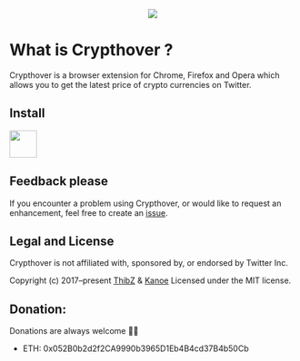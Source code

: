 <p align="center">
<a href="https://chrome.google.com/webstore/detail/crypthover/kkmbecnhcledkjgdfgfbnochegmipifm"><img src="https://raw.githubusercontent.com/tlenclos/crypthover/master/icons/icon128.png" /></a
</p>

# What is Crypthover ?

Crypthover is a browser extension for Chrome, Firefox and Opera which allows you to get the latest price of crypto currencies on Twitter.

## Install

<a href="https://chrome.google.com/webstore/detail/crypthover/kkmbecnhcledkjgdfgfbnochegmipifm"><img src="https://raw.githubusercontent.com/alrra/browser-logos/master/src/chrome/chrome_128x128.png" width="48" /></a>


## Feedback please

If you encounter a problem using Crypthover, or would like to request an enhancement, feel free to create an [issue](https://github.com/tlenclos/crypthover/issues).

## Legal and License

Crypthover is not affiliated with, sponsored by, or endorsed by Twitter Inc.

Copyright (c) 2017–present [ThibZ](https://github.com/tlenclos) & [Kanoe](https://github.com/kkanoee) Licensed under the MIT license.

## Donation:

Donations are always welcome 🤜🤛

- ETH: 0x052B0b2d2f2CA9990b3965D1Eb4B4cd37B4b50Cb
